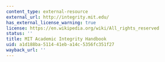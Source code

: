```yaml
---
content_type: external-resource
external_url: http://integrity.mit.edu/
has_external_license_warning: true
license: https://en.wikipedia.org/wiki/All_rights_reserved
status: ''
title: MIT Academic Integrity Handbook
uid: a1d188ba-5114-41eb-a14c-5356fc351f27
wayback_url: ''
---
```

